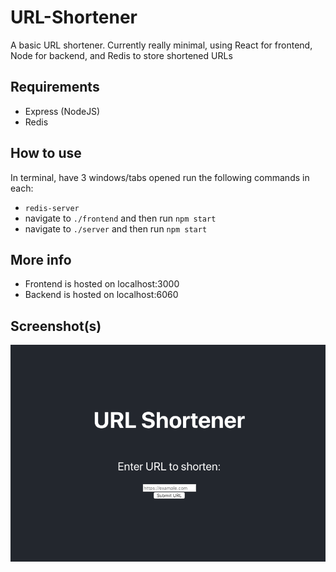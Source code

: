 # URL-Shortener
A basic URL shortener. Currently really minimal, using React for frontend, Node for backend, and Redis to store shortened URLs

## Requirements
- Express (NodeJS)
- Redis

## How to use
In terminal, have 3 windows/tabs opened run the following commands in each:
- `redis-server`
- navigate to `./frontend` and then run `npm start`
- navigate to `./server` and then run `npm start`

## More info
* Frontend is hosted on localhost:3000
* Backend is hosted on localhost:6060

## Screenshot(s)
![Screenshot](https://raw.githubusercontent.com/Hectopascals/URL-Shortener/master/Screenshot.png)

